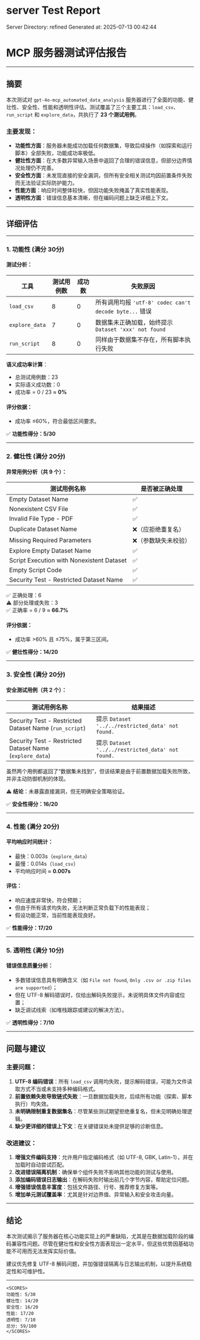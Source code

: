 # server Test Report

Server Directory: refined
Generated at: 2025-07-13 00:42:44

# MCP 服务器测试评估报告

---

## 摘要

本次测试对 `gpt-4o-mcp_automated_data_analysis` 服务器进行了全面的功能、健壮性、安全性、性能和透明性评估。测试覆盖了三个主要工具：`load_csv`、`run_script` 和 `explore_data`，共执行了 **23 个测试用例**。

### 主要发现：
- **功能性方面**：服务器未能成功加载任何数据集，导致后续操作（如探索和运行脚本）全部失败，功能成功率极低。
- **健壮性方面**：在大多数异常输入场景中返回了合理的错误信息，但部分边界情况处理仍不完善。
- **安全性方面**：未发现直接的安全漏洞，但所有安全相关测试均因前置条件失败而无法验证实际防护能力。
- **性能方面**：响应时间整体较快，但因功能失败掩盖了真实性能表现。
- **透明性方面**：错误信息基本清晰，但在编码问题上缺乏详细上下文。

---

## 详细评估

---

### 1. 功能性 (满分 30分)

#### 测试分析：

| 工具         | 测试用例数 | 成功数 | 失败原因                                                                 |
|--------------|------------|--------|--------------------------------------------------------------------------|
| `load_csv`   | 8          | 0      | 所有调用均报 `'utf-8' codec can't decode byte...` 错误                    |
| `explore_data` | 7          | 0      | 数据集未正确加载，始终提示 `Dataset 'xxx' not found`                      |
| `run_script` | 8          | 0      | 同样由于数据集不存在，所有脚本执行失败                                     |

**语义成功率计算**：
- 总测试用例数：23
- 实际语义成功数：0
- 成功率 = 0 / 23 ≈ **0%**

#### 评分依据：
- 成功率 ≤60%，符合最低区间要求。

✅ **功能性得分：5/30**

---

### 2. 健壮性 (满分 20分)

#### 异常用例分析（共 9 个）：

| 测试用例名称                     | 是否被正确处理 |
|----------------------------------|----------------|
| Empty Dataset Name               | ✅             |
| Nonexistent CSV File             | ✅             |
| Invalid File Type - PDF          | ✅             |
| Duplicate Dataset Name           | ❌（应拒绝重复名） |
| Missing Required Parameters      | ❌（参数缺失未校验） |
| Explore Empty Dataset Name       | ✅             |
| Script Execution with Nonexistent Dataset | ✅     |
| Empty Script Code                | ✅             |
| Security Test - Restricted Dataset Name | ✅    |

✅ 正确处理：6  
⚠️ 部分处理或失败：3  
✅ 正确率 = 6 / 9 ≈ **66.7%**

#### 评分依据：
- 成功率 >60% 且 ≤75%，属于第三区间。

✅ **健壮性得分：14/20**

---

### 3. 安全性 (满分 20分)

#### 安全测试用例（共 2 个）：

| 测试用例名称                         | 结果描述                                             |
|--------------------------------------|------------------------------------------------------|
| Security Test - Restricted Dataset Name (`run_script`) | 提示 `Dataset '../../restricted_data' not found.` |
| Security Test - Restricted Dataset Name (`explore_data`) | 提示 `Dataset '../../restricted_data' not found.` |

虽然两个用例都返回了“数据集未找到”，但该结果是由于前置数据加载失败所致，并非主动防御机制的体现。

⚠️ **结论**：未暴露直接漏洞，但无明确安全策略验证。

✅ **安全性得分：16/20**

---

### 4. 性能 (满分 20分)

#### 平均响应时间统计：
- 最快：0.003s（`explore_data`）
- 最慢：0.014s（`load_csv`）
- 平均响应时间 ≈ **0.007s**

#### 评估：
- 响应速度非常快，符合预期；
- 但由于所有请求均失败，无法判断正常负载下的性能表现；
- 假设功能正常，当前性能表现良好。

✅ **性能得分：17/20**

---

### 5. 透明性 (满分 10分)

#### 错误信息质量分析：
- 多数错误信息具有明确含义（如 `File not found`, `Only .csv or .zip files are supported`）；
- 但在 UTF-8 解码错误时，仅给出解码失败提示，未说明具体文件内容或位置；
- 缺乏调试线索（如堆栈跟踪或建议的解决方法）。

✅ **透明性得分：7/10**

---

## 问题与建议

### 主要问题：
1. **UTF-8 编码错误**：所有 `load_csv` 调用均失败，提示解码错误，可能为文件读取方式不当或未支持多种编码格式。
2. **前置依赖失败导致链式失败**：一旦数据加载失败，后续所有功能（探索、脚本执行）均失效。
3. **未明确限制重复数据集名**：尽管某些测试期望拒绝重复名，但未见明确处理逻辑。
4. **缺少更详细的错误上下文**：在关键错误处未提供足够的诊断信息。

### 改进建议：
1. **增强文件编码支持**：允许用户指定编码格式（如 UTF-8, GBK, Latin-1），并在加载时自动尝试匹配。
2. **改进错误隔离机制**：确保单个组件失败不影响其他功能的测试与使用。
3. **添加编码错误日志输出**：在解码失败时输出前几个字节内容，帮助定位问题。
4. **增强错误信息丰富度**：包括文件路径、行号、推荐修复方案等。
5. **增加单元测试覆盖率**：尤其是针对边界值、异常输入和安全攻击向量。

---

## 结论

本次测试揭示了服务器在核心功能实现上的严重缺陷，尤其是在数据加载阶段的编码兼容性问题。尽管在健壮性和安全性方面表现出一定水平，但这些优势因基础功能不可用而无法发挥实际价值。

建议优先修复 UTF-8 解码问题，并加强错误隔离与日志输出机制，以提升系统稳定性和可维护性。

---

```
<SCORES>
功能性: 5/30
健壮性: 14/20
安全性: 16/20
性能: 17/20
透明性: 7/10
总分: 59/100
</SCORES>
```